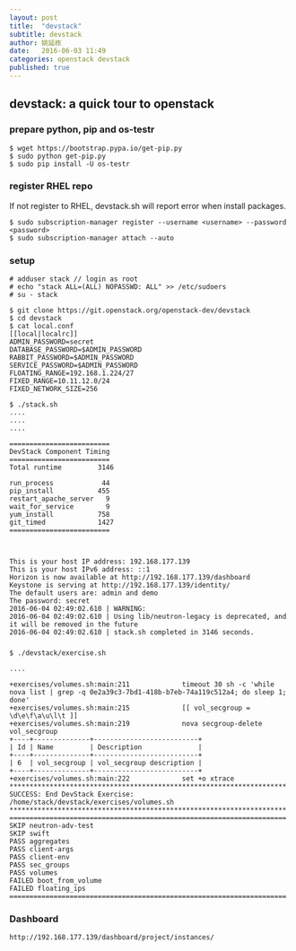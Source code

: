 ```yaml
---
layout: post
title:  "devstack"
subtitle: devstack
author: 姚延栋
date:   2016-06-03 11:49
categories: openstack devstack
published: true
---
```


## devstack: a quick tour to openstack

### prepare python, pip and os-testr

	$ wget https://bootstrap.pypa.io/get-pip.py
	$ sudo python get-pip.py
	$ sudo pip install -U os-testr

### register RHEL repo

If not register to RHEL, devstack.sh will report error when install packages.

	$ sudo subscription-manager register --username <username> --password <password>
	$ sudo subscription-manager attach --auto


### setup

	# adduser stack	// login as root
	# echo "stack ALL=(ALL) NOPASSWD: ALL" >> /etc/sudoers
	# su - stack

	$ git clone https://git.openstack.org/openstack-dev/devstack
	$ cd devstack
	$ cat local.conf
	[[local|localrc]]
    ADMIN_PASSWORD=secret
    DATABASE_PASSWORD=$ADMIN_PASSWORD
    RABBIT_PASSWORD=$ADMIN_PASSWORD
    SERVICE_PASSWORD=$ADMIN_PASSWORD
    FLOATING_RANGE=192.168.1.224/27
    FIXED_RANGE=10.11.12.0/24
    FIXED_NETWORK_SIZE=256
    
	$ ./stack.sh
	....
	....
	....

	=========================
    DevStack Component Timing
    =========================
    Total runtime         3146

    run_process            44
    pip_install           455
    restart_apache_server   9
    wait_for_service        9
    yum_install           758
    git_timed             1427
    =========================



    This is your host IP address: 192.168.177.139
    This is your host IPv6 address: ::1
    Horizon is now available at http://192.168.177.139/dashboard
    Keystone is serving at http://192.168.177.139/identity/
    The default users are: admin and demo
    The password: secret
    2016-06-04 02:49:02.610 | WARNING:
    2016-06-04 02:49:02.610 | Using lib/neutron-legacy is deprecated, and it will be removed in the future
    2016-06-04 02:49:02.610 | stack.sh completed in 3146 seconds.

###

	$ ./devstack/exercise.sh

	....

	+exercises/volumes.sh:main:211             timeout 30 sh -c 'while nova list | grep -q 0e2a39c3-7bd1-418b-b7eb-74a119c512a4; do sleep 1; done'
    +exercises/volumes.sh:main:215             [[ vol_secgroup = \d\e\f\a\u\l\t ]]
    +exercises/volumes.sh:main:219             nova secgroup-delete vol_secgroup
    +----+--------------+--------------------------+
    | Id | Name         | Description              |
    +----+--------------+--------------------------+
    | 6  | vol_secgroup | vol_secgroup description |
    +----+--------------+--------------------------+
    +exercises/volumes.sh:main:222             set +o xtrace
    *********************************************************************
    SUCCESS: End DevStack Exercise: /home/stack/devstack/exercises/volumes.sh
    *********************************************************************
    =====================================================================
    SKIP neutron-adv-test
    SKIP swift
    PASS aggregates
    PASS client-args
    PASS client-env
    PASS sec_groups
    PASS volumes
    FAILED boot_from_volume
    FAILED floating_ips
    =====================================================================

### Dashboard

	http://192.168.177.139/dashboard/project/instances/